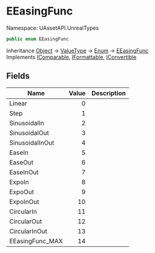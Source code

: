 # EEasingFunc

Namespace: UAssetAPI.UnrealTypes

```csharp
public enum EEasingFunc
```

Inheritance [Object](https://docs.microsoft.com/en-us/dotnet/api/system.object) → [ValueType](https://docs.microsoft.com/en-us/dotnet/api/system.valuetype) → [Enum](https://docs.microsoft.com/en-us/dotnet/api/system.enum) → [EEasingFunc](./uassetapi.unrealtypes.eeasingfunc.md)<br>
Implements [IComparable](https://docs.microsoft.com/en-us/dotnet/api/system.icomparable), [IFormattable](https://docs.microsoft.com/en-us/dotnet/api/system.iformattable), [IConvertible](https://docs.microsoft.com/en-us/dotnet/api/system.iconvertible)

## Fields

| Name | Value | Description |
| --- | --: | --- |
| Linear | 0 |  |
| Step | 1 |  |
| SinusoidalIn | 2 |  |
| SinusoidalOut | 3 |  |
| SinusoidalInOut | 4 |  |
| EaseIn | 5 |  |
| EaseOut | 6 |  |
| EaseInOut | 7 |  |
| ExpoIn | 8 |  |
| ExpoOut | 9 |  |
| ExpoInOut | 10 |  |
| CircularIn | 11 |  |
| CircularOut | 12 |  |
| CircularInOut | 13 |  |
| EEasingFunc_MAX | 14 |  |
